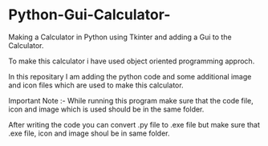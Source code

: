 # Python-Gui-Calculator-

Making a Calculator in Python using Tkinter and adding a Gui to the Calculator.

To make this calculator i have used object oriented programming approch.

In this repositary I am adding the python code and some additional image and icon files which are used to make this calculator.

Important Note :- While running this program make sure that the code file, icon and image which is used should be in the same folder.

After writing the code you can convert .py file to .exe file but make sure that .exe file, icon and image shoul be in same folder.
